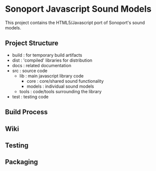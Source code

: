 # Sonoport Javascript Sound Models

This project contains the HTML5/Javascript port of Sonoport's sound models.

## Project Structure

- build : for temporary build artifacts
- dist  : 'compiled' libraries for distribution
- docs  : related documentation
- src   : source code
	- lib    : main javascript library code
		- core 	: core/shared sound functionality
		- models 	: individual sound models
	- tools  : code/tools surrounding the library
- test 	: testing code


## Build Process


## Wiki


## Testing


## Packaging
